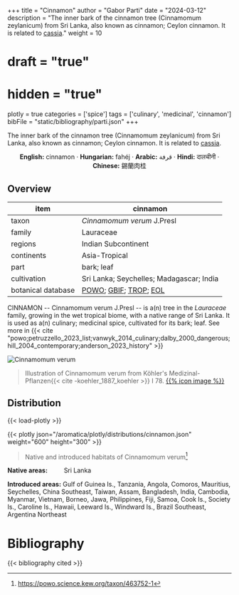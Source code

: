 +++
title = "Cinnamon"
author = "Gabor Parti"
date = "2024-03-12"
description = "The inner bark of the cinnamon tree (Cinnamomum zeylanicum) from Sri Lanka, also known as cinnamon; Ceylon cinnamon. It is related to [cassia](../items/cassia)."
weight = 10
# draft = "true"
# hidden = "true"
plotly = true
categories = ['spice']
tags = ['culinary', 'medicinal', 'cinnamon']
bibFile = "static/bibliography/parti.json"
+++

The inner bark of the cinnamon tree (Cinnamomum zeylanicum) from Sri Lanka, also known as cinnamon; Ceylon cinnamon. It is related to [cassia](../items/cassia). [<i class="fab fa-wikipedia-w"></i>](https://en.wikipedia.org/wiki/Cinnamon)

<center>

**English:** cinnamon · **Hungarian:** fahéj · **Arabic:** <span class="arabic-text" dir="rtl">قرفة</span> · **Hindi:** <span class="devanagari-text">दालचीनी</span> · **Chinese:** <span class="traditional-chinese-text">錫蘭肉桂</span>

</center>

## Overview

|       item       |                                                                                     cinnamon                                                                                     |
|------------------|----------------------------------------------------------------------------------------------------------------------------------------------------------------------------------|
|       taxon      |                                                                            *Cinnamomum verum* J.Presl                                                                            |
|      family      |                                                                                     Lauraceae                                                                                    |
|      regions     |                                                                                Indian Subcontinent                                                                               |
|    continents    |                                                                                   Asia-Tropical                                                                                  |
|       part       |                                                                                    bark; leaf                                                                                    |
|    cultivation   |                                                                     Sri Lanka; Seychelles; Madagascar; India                                                                     |
|botanical database|[POWO](https://powo.science.kew.org/taxon/463752-1); [GBIF](https://www.gbif.org/species/3033987); [TROP](https://tropicos.org/name/17800682); [EOL](https://eol.org/pages/490672)|

CINNAMON -- Cinnamomum verum J.Presl -- is a(n) tree in the *Lauraceae* family, growing in the wet tropical biome, with a native range of Sri Lanka. It is used as a(n) culinary; medicinal spice, cultivated for its bark; leaf. See more in  {{< cite "powo;petruzzello_2023_list;vanwyk_2014_culinary;dalby_2000_dangerous;hill_2004_contemporary;anderson_2023_history" >}}

![Cinnamomum verum](/images/illustrations/cinnamon.png?width=40rem "Illustration of Cinnamomum verum from Köhler's Medizinal-Pflanzen")

>Illustration of Cinnamomum verum from Köhler's Medizinal-Pflanzen{{< cite -koehler_1887_koehler >}} I 78. [{{% icon image %}}](https://www.biodiversitylibrary.org/item/10836#page/393/mode/1up)

## Distribution

{{< load-plotly >}}

{{< plotly json="/aromatica/plotly/distributions/cinnamon.json" weight="600" height="300" >}}

>Native and introduced habitats of Cinnamomum verum[^powo]

[^powo]: https://powo.science.kew.org/taxon/463752-1

<p style="text-align:left;">

**Native areas:** &ensp; &ensp; &ensp; Sri Lanka

**Introduced areas:** Gulf of Guinea Is., Tanzania, Angola, Comoros, Mauritius, Seychelles, China Southeast, Taiwan, Assam, Bangladesh, India, Cambodia, Myanmar, Vietnam, Borneo, Jawa, Philippines, Fiji, Samoa, Cook Is., Society Is., Caroline Is., Hawaii, Leeward Is., Windward Is., Brazil Southeast, Argentina Northeast

</p>



# Bibliography

{{< bibliography cited >}}


